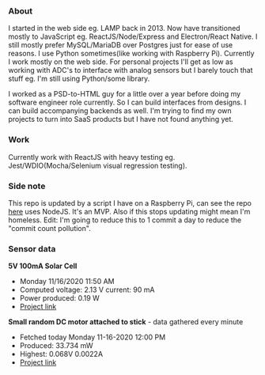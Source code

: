 ### About

I started in the web side eg. LAMP back in 2013. Now have transitioned mostly to JavaScript eg. ReactJS/Node/Express and Electron/React Native. I still mostly prefer MySQL/MariaDB over Postgres just for ease of use reasons. I use Python sometimes(like working with Raspberry Pi). Currently I work mostly on the web side. For personal projects I'll get as low as working with ADC's to interface with analog sensors but I barely touch that stuff eg. I'm still using Python/some library.

I worked as a PSD-to-HTML guy for a little over a year before doing my software engineer role currently. So I can build interfaces from designs. I can build accompanying backends as well. I'm trying to find my own projects to turn into SaaS products but I have not found anything yet.

### Work

Currently work with ReactJS with heavy testing eg. Jest/WDIO(Mocha/Selenium visual regression testing).

### Side note
This repo is updated by a script I have on a Raspberry Pi, can see the repo [here](https://github.com/jdc-cunningham/raspi-git-repo-updater) uses NodeJS. It's an MVP. Also if this stops updating might mean I'm homeless. Edit: I'm going to reduce this to 1 commit a day to reduce the "commit count pollution".

### Sensor data
**5V 100mA Solar Cell**
- Monday 11/16/2020 11:50 AM
- Computed voltage: 2.13 V current: 90 mA
- Power produced: 0.19 W
- [Project link](https://github.com/jdc-cunningham/raspisolarplotter)

**Small random DC motor attached to stick** - data gathered every minute
- Fetched today Monday 11-16-2020 12:00 PM
- Produced: 33.734 mW
- Highest: 0.068V 0.0022A
- [Project link](https://github.com/jdc-cunningham/turbine-raspi)